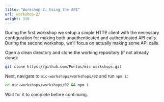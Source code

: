 ```yaml
---
title: "Workshop 2: Using the API"
url: workshop-2/
weight: 310
---
```


During the first workshop we setup a simple HTTP client with the necessary configuration for making both unauthenticated and authenticated API calls. During the second workshop, we'll focus on actually making some API calls.

Open a clean directory and clone the working repository (if not already done):

```sh
git clone https://github.com/Pwntus/mic-workshops.git
```

Next, navigate to `mic-workshops/workshops/02` and run `npm i`:

```sh
cd mic-workshops/workshops/02 && npm i
```

Wait for it to complete before continuing.

